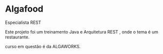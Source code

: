 # Algafood
Especialista REST 


Este projeto foi um treinamento Java e Arquitetura REST , onde o tema é um restaurante.

curso em questão é da ALGAWORKS.
